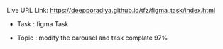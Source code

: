 Live URL Link: https://deepporadiya.github.io/tfz/figma_task/index.html

- Task : figma Task

- Topic : modify the carousel and task complate 97%
